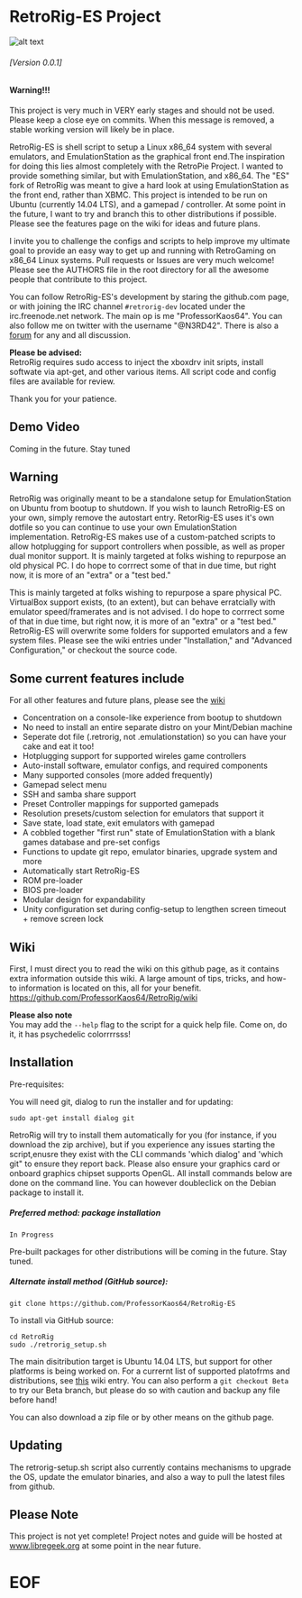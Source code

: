 RetroRig-ES Project
===================================================
![alt text](http://i.imgur.com/Irgv0Fx.png "RetroRig")
###### [Version 0.0.1]

#### Warning!!!
This project is very much in VERY early stages and should not be used. Please keep a close eye on commits. When this message is removed, a stable working version will likely be in place.

RetroRig-ES is shell script to setup a Linux x86_64 system with several emulators, and EmulationStation as the graphical front end.The inspiration for doing this lies almost completely with the RetroPie Project. I wanted to provide something similar, but with EmulationStation, and x86_64. The "ES" fork of RetroRig was meant to give a hard look at using EmulationStation as the front end, rather than XBMC. This project is intended to be run on Ubuntu (currently 14.04 LTS), and a gamepad / controller. At some point in the future, I want to try and branch this to other distributions if possible. Please see the features page on the wiki for ideas and future plans.

I invite you to challenge the configs and scripts to help improve my ultimate goal to provide
an easy way to get up and running with RetroGaming on x86_64 Linux systems. Pull requests or
Issues are very much welcome! Please see the AUTHORS file in the root directory for all the awesome people
that contribute to this project.

You can follow RetroRig-ES's development by staring the github.com page, or with joining the IRC channel `#retrorig-dev`
located under the irc.freenode.net network. The main op is me "ProfessorKaos64". You can also follow me on twitter with the username "@N3RD42". There is also a [forum](http://libregeek.org/forum/index.php) for any and all discussion.

**Please be advised:**      
RetroRig requires sudo access to inject the xboxdrv 
init sripts, install softwate via apt-get, and other 
various items. All script code and config files are 
available for review.

Thank you for your patience.

## Demo Video

Coming in the future. Stay tuned

## Warning

RetroRig was originally meant to be a standalone setup for EmulationStation on Ubuntu from bootup to shutdown. If you wish to launch RetroRig-ES on your own, simply remove the autostart entry. RetorRig-ES uses it's own dotfile so you can continue to use your own EmulationStation implementation. RetroRig-ES makes use of a custom-patched scripts to allow hotplugging for support controllers when possible, as well as proper dual monitor support. It is mainly targeted at folks wishing to repurpose an old physical PC. I do hope to corrrect some of that in due time, but right now, it is more of an "extra" or a "test bed."

This is mainly targeted at folks wishing to repurpose a spare physical PC. VirtualBox support exists, 
(to an extent), but can behave erratcially with emulator speed/framerates and is not advised. I do
hope to corrrect some of that in due time, but right now, it is more of an "extra" or a "test bed." 
RetroRig-ES will overwrite some folders for supported emulators and a few system files. Please see the 
wiki entries under "Installation," and "Advanced Configuration," or checkout the source code.

## Some current features include

For all other features and future plans, please see the [wiki](https://github.com/ProfessorKaos64/RetroRig/wiki/Development-and-Features)

* Concentration on a console-like experience from bootup to shutdown
* No need to install an entire separate distro on your Mint/Debian machine
* Seperate dot file (.retrorig, not .emulationstation) so you can have your cake and eat it too!
* Hotplugging support for supported wireles game controllers
* Auto-install software, emulator configs, and required components
* Many supported consoles (more added frequently)
* Gamepad select menu
* SSH and samba share support
* Preset Controller mappings for supported gamepads
* Resolution presets/custom selection for emulators that support it
* Save state, load state, exit emulators with gamepad
* A cobbled together "first run" state of EmulationStation with a blank games database and pre-set configs
* Functions to update git repo, emulator binaries, upgrade system and more
* Automatically start RetroRig-ES
* ROM pre-loader
* BIOS pre-loader
* Modular design for expandability
* Unity configuration set during config-setup to lengthen screen timeout + remove screen lock

## Wiki

First, I must direct you to read the wiki on this github page, as it contains extra information outside this wiki. A large amount of tips, tricks, and how-to information is located on this, all for your benefit.
https://github.com/ProfessorKaos64/RetroRig/wiki

**Please also note**  
You may add the `--help` flag to the script for a quick help file. Come on, do it, it has psychedelic colorrrrsss!

## Installation

Pre-requisites:

You will need git, dialog to run the installer and for updating:

    sudo apt-get install dialog git

RetroRig will try to install them automatically for you (for instance, if you download the zip archive), but if you
experience any issues starting the script,enusre they exist with the CLI commands 'which dialog' 
and 'which git" to ensure they report back. Please also ensure your graphics card or onboard graphics chipset supports OpenGL. 
All install commands below are done on the command line. You can however doubleclick on the Debian package to install it.

##### Preferred method: package installation

```
In Progress
```

Pre-built packages for other distributions will be coming in the future. Stay tuned.

##### Alternate install method (GitHub source):

`git clone https://github.com/ProfessorKaos64/RetroRig-ES`

To install via GitHub source:
````
cd RetroRig
sudo ./retrorig_setup.sh
````

The main disitribution target is Ubuntu 14.04 LTS, but support for other platforms is being worked on. For a currernt list of supported platofrms and distributions, see [this](https://github.com/ProfessorKaos64/RetroRig/wiki/Installation#platforms) wiki entry. You can also perform a `git checkout Beta` to try our Beta branch, but please do so with caution and backup any file before hand!

You can also download a zip file or by other means on the github page.

## Updating

The retrorig-setup.sh script also currently contains mechanisms to upgrade the OS, update the
emulator binaries, and also a way to pull the latest files from github. 

## Please Note

This project is not yet complete! Project notes and guide will be hosted at 
www.libregeek.org at some point in the near future.

# EOF #
